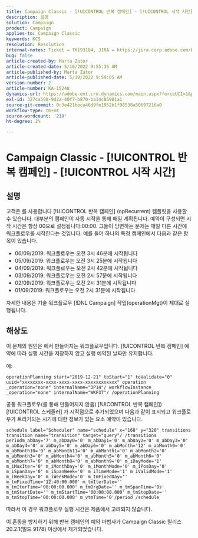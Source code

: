 ```yaml
---
title: Campaign Classic - [!UICONTROL 반복 캠페인] - [!UICONTROL 시작 시간]
description: 설명
solution: Campaign
product: Campaign
applies-to: Campaign Classic
keywords: KCS
resolution: Resolution
internal-notes: Ticket = TK193184, JIRA = https://jira.corp.adobe.com/browse/NEO-18567
bug: false
article-created-by: Marta Zator
article-created-date: 5/10/2022 9:55:36 AM
article-published-by: Marta Zator
article-published-date: 5/10/2022 9:59:05 AM
version-number: 2
article-number: KA-15248
dynamics-url: https://adobe-ent.crm.dynamics.com/main.aspx?forceUCI=1&pagetype=entityrecord&etn=knowledgearticle&id=c8207854-47d0-ec11-a7b5-00224809c101
exl-id: 327ca508-9d2a-40f7-b870-ba14c85981a1
source-git-commit: 0c3e421beca46d9fe1952b1f98538a50697216a0
workflow-type: tm+mt
source-wordcount: '218'
ht-degree: 2%

---
```


# Campaign Classic - [!UICONTROL 반복 캠페인] - [!UICONTROL 시작 시간]

## 설명


고객은 를 사용합니다 [!UICONTROL 반복 캠페인] (opRecurrent) 템플릿을 사용할 수 있습니다. 대부분의 캠페인이 자동 시작을 통해 매일 계획됩니다. 예약이 구성되면 시작 시간은 항상 00으로 설정됩니다:00:00. 그들이 당면하는 문제는 매일 다른 시간에 워크플로우를 시작한다는 것입니다.
예를 들어 하나의 특정 캠페인에서 다음과 같은 항목이 있습니다.

- 06/09/2019: 워크플로우는 오전 3시 46분에 시작됩니다
- 05/09/2019: 워크플로우는 오전 3시 25분에 시작됩니다
- 04/09/2019: 워크플로우는 오전 2시 42분에 시작됩니다
- 03/09/2019: 워크플로우는 오전 2시 57분에 시작됩니다
- 02/09/2019: 워크플로우는 오전 2시 31분에 시작됩니다
- 01/09/2019: 워크플로우는 오전 2시 31분에 시작됩니다


자세한 내용은 기술 워크플로우 [!DNL Campaign] 작업(operationMgt)이 제대로 실행됩니다.


## 해상도


이 문제의 원인은 에서 만들어지는 워크플로우입니다. [!UICONTROL 반복 캠페인] 예약에 따라 실행 시간을 저장하지 않고 실행 예약된 날짜만 유지합니다.

예:

`operationPlanning start="2019-12-21" toStart="1" toValidate="0" uuid="xxxxxxxx-xxxx-xxxx-xxxx-xxxxxxxxxxxx" operation _operation="none" internalName="OP14"/ workflowInstance _operation="none" internalName="WKF37"/ /operationPlanning`

공통 워크플로우(를 통해 만들어지지 않음) [!UICONTROL 반복 캠페인]) [!UICONTROL 스케줄러] 가 시작점으로 추가되었으며 다음과 같이 표시되고 워크플로우가 트리거되는 시기에 대한 정보가 있는 요소 예약이 있습니다.

`schedule label="Scheduler" name="schedule" x="168" y="320" transitions transition name="transition" target="query"/ /transitions periodm_abDay='7' m_abDay0='0' m_abDay1='0' m_abDay2='0' m_abDay3='0' m_abDay4='0' m_abDay5='0' m_abDay6='0' m_abMonth='12' m_abMonth0='0' m_abMonth10='0' m_abMonth11='0' m_abMonth1='0' m_abMonth2='0' m_abMonth3='0' m_abMonth4='0' m_abMonth5='0' m_abMonth6='0' m_abMonth7='0' m_abMonth8='0' m_abMonth9='0' m_iDayMode='1' m_iMaxIter='0' m_iMonthDay='0' m_iMonthMode='0' m_iPosDay='0' m_iSpanDay='0' m_iSpanWeek='0' m_iTimeMode='1' m_iValidMode='1' m_iWeekDay='0' m_iWeekMode='0' m_tmFixedDay='' m_tmFixedTime='12:40:00.000' m_tmIterDate='' m_tmIterTime='00:00:00.000' m_tmOrgDate='' m_tmSpanTime='0s' m_tmStartDate='' m_tmStartTime='00:00:00.000' m_tmStopDate='' m_tmStopTime='00:00:00.000' m_vtmTime='0'/period /schedule`

따라서 이 경우 워크플로우 실행 시간은 제품에서 고려되지 않습니다.

이 혼동을 방지하기 위해 반복 캠페인의 예약 마법사가 Campaign Classic 릴리스 20.2.1(빌드 9178) 이상에서 제거되었습니다.
